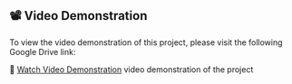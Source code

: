 ## 📽️ Video Demonstration

To view the video demonstration of this project, please visit the following Google Drive link:

🔗 [Watch Video Demonstration](https://drive.google.com/file/d/1rK71DlIrq3mHTCmyPcu5Ysn3fLKhLAtq/view?usp=drive_link)
video demonstration of the project
